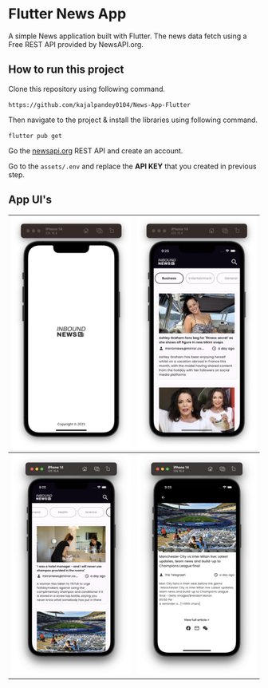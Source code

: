 # Flutter News App

A simple News application built with Flutter. The news data fetch using a Free REST API provided by NewsAPI.org.

## How to run this project

Clone this repository using following command.

`https://github.com/kajalpandey0104/News-App-Flutter`

Then navigate to the project & install the libraries using following command.

`flutter pub get`

Go the [newsapi.org](https://newsapi.org) REST API and create an account.

Go to the `assets/.env` and replace the **API KEY** that you created in previous step.


## App UI's

| <img src="./screenshots/01.png" alt="1"/>  | <img src="./screenshots/02.png" alt="2"/> |
|--|--|
| <img src="./screenshots/03.png" alt="3"/> | <img src="./screenshots/04.png" alt="4"/> |
